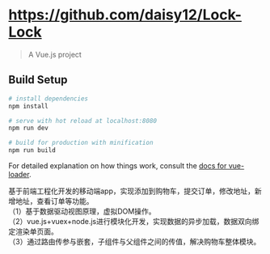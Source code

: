 # https://github.com/daisy12/Lock-Lock

> A Vue.js project

## Build Setup

``` bash
# install dependencies
npm install

# serve with hot reload at localhost:8080
npm run dev

# build for production with minification
npm run build
```

For detailed explanation on how things work, consult the [docs for vue-loader](http://vuejs.github.io/vue-loader).

基于前端工程化开发的移动端app，实现添加到购物车，提交订单，修改地址，新增地址，查看订单等功能。                                                 
（1）基于数据驱动视图原理，虚拟DOM操作。                                                                                                 
（2）vue.js+vuex+node.js进行模块化开发，实现数据的异步加载，数据双向绑定渲染单页面。                                                         
（3）通过路由传参与嵌套，子组件与父组件之间的传值，解决购物车整体模块。  
